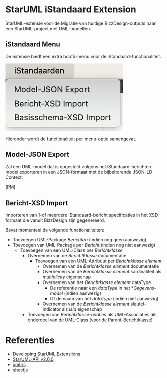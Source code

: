 # StarUML iStandaard Extension

StarUML-extensie voor de Migratie van huidige BizzDesign-outputs naar een StarUML-project met UML-modellen.

## iStandaard Menu

De extensie biedt een extra hoofd-menu voor de iStandaard-functionaliteit.

![iStandaard-menu](./assets/istd-menu.png)


Hieronder wordt de functionaliteit per menu-optie samengevat.

## Model-JSON Export

Zal een UML-model dat is opgesteld volgens het iStandaard-berichten model exporteren in een JSON-formaat met de bijbehorende JSON-LD Context.

(PM)

## Bericht-XSD Import

Importeren van 1-of meerdere iStandaard-bericht specificaties in het XSD-formaat die vanuit BizzDesign zijn gegenereerd.

Bevat momenteel de volgende functionaliteiten:
- Toevoegen UML-Package *Berichten* (indien nog geen aanwezig)
- Toevoegen van UML-Package per *Bericht* (indien nog niet aanwezig)
  - Toevoegen van een UML-Class per *Berichtklasse*
    - Overnemen van de *Berichtklasse* documentatie
      - Toevoegen van een UML-Attribuut per *Berichtklasse element*
        - Overnemen van de *Berichtklasse element* documentatie
        - Overnemen van de *Berichtklasse element* kardinaliteit als *multiplicity* eigenschap
        - Overnemen van het *Berichtklasse element* dataType
          - De referentie naar een *dataType* in het **Gegevens-model* (indien aanwezig)
          - Of de naam van het *dataType* (indien niet aanwezig)
        - Overnemen van de *Berichtklasse element* sleutel-indicator als *isId* eigenschap
    - Toevoegen van *Berichtklasse-relaties* als UML-Associaties als onderdeel van de UML-Class (voor de Parent-Berichtklasse)


# Referenties
- [Developing StarUML Extensiions](https://docs.staruml.io/developing-extensions)
- [StarUML-API v2.0.0](https://files.staruml.io/api-docs/2.0.0/api/index.html)
- [xml-js](https://github.com/nashwaan/xml-js)
- [sheetjs](https://docs.sheetjs.com/docs)